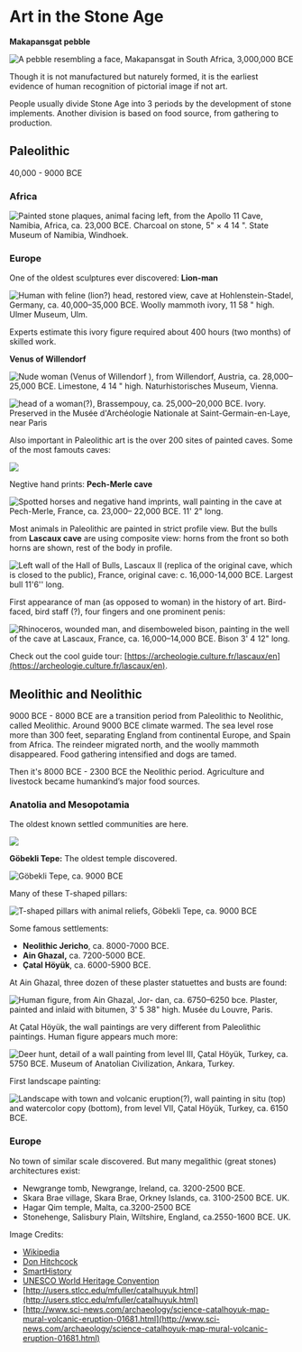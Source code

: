 # Art in the Stone Age

**Makapansgat pebble**

![A pebble resembling a face, Makapansgat in South Africa, 3,000,000 BCE](../../.gitbook/assets/image%20%281%29.png)

Though it is not manufactured but naturely formed, it is the earliest evidence of human recognition of pictorial image if not art.

People usually divide Stone Age into 3 periods by the development of stone implements. Another division is based on food source, from gathering to production.

## Paleolithic

40,000 - 9000 BCE

### Africa

![Painted stone plaques, animal facing left, from the Apollo 11 Cave, Namibia, Africa, ca. 23,000 BCE. Charcoal on stone, 5&quot; &#xD7; 4 14 &quot;. State Museum of Namibia, Windhoek.](../../.gitbook/assets/image%20%2816%29.png)

### Europe

One of the oldest sculptures ever discovered: **Lion-man**

![Human with feline \(lion?\) head, restored view, cave at Hohlenstein-Stadel, Germany, ca. 40,000&#x2013;35,000 BCE. Woolly mammoth ivory, 11 58 &quot; high. Ulmer Museum, Ulm.](../../.gitbook/assets/image%20%289%29.png)

Experts estimate this ivory figure required about 400 hours \(two months\) of skilled work. 

**Venus of Willendorf**

![Nude woman \(Venus of Willendorf \), from Willendorf, Austria, ca. 28,000&#x2013;25,000 BCE. Limestone, 4 14 &quot; high. Naturhistorisches Museum, Vienna.](../../.gitbook/assets/image%20%287%29.png)

![head of a woman\(?\), Brassempouy, ca. 25,000&#x2013;20,000 BCE. Ivory. Preserved in the Mus&#xE9;e d&apos;Arch&#xE9;ologie Nationale at Saint-Germain-en-Laye, near Paris](../../.gitbook/assets/image%20%2814%29.png)

Also important in Paleolithic art is the over 200 sites of painted caves. Some of the most famouts caves:

![](../../.gitbook/assets/image%20%2813%29.png)

Negtive hand prints: **Pech-Merle cave**

![Spotted horses and negative hand imprints, wall painting in the cave at Pech-Merle, France, ca. 23,000&#x2013; 22,000 BCE. 11&apos; 2&quot; long.](../../.gitbook/assets/image%20%286%29.png)

Most animals in Paleolithic are painted in strict profile view. But the bulls from **Lascaux cave** are using composite view: horns from the front so both horns are shown, rest of the body in profile.

![Left wall of the Hall of Bulls, Lascaux II \(replica of the original cave, which is closed to the public\), France, original cave: c. 16,000-14,000 BCE. Largest bull 11&apos;6&apos;&apos; long.](../../.gitbook/assets/image%20%288%29.png)

First appearance of man \(as opposed to woman\) in the history of art. Bird-faced, bird staff \(?\), four fingers and one prominent penis:

![Rhinoceros, wounded man, and disemboweled bison, painting in the well of the cave at Lascaux, France, ca. 16,000&#x2013;14,000 BCE. Bison 3&apos; 4 12&quot; long.](../../.gitbook/assets/image%20%284%29.png)

Check out the cool guide tour: [https://archeologie.culture.fr/lascaux/en](https://archeologie.culture.fr/lascaux/en).

## Meolithic and Neolithic

9000 BCE - 8000 BCE are a transition period from Paleolithic to Neolithic, called Meolithic. Around 9000 BCE climate warmed. The sea level rose more than 300 feet, separating England from continental Europe, and Spain from Africa. The reindeer migrated north, and the woolly mammoth disappeared. Food gathering intensified and dogs are tamed.

Then it's 8000 BCE - 2300 BCE the Neolithic period. Agriculture and livestock became humankind’s major food sources.

### Anatolia and Mesopotamia

The oldest known settled communities are here.

![](../../.gitbook/assets/screen-shot-2020-12-19-at-10.02.42-pm.png)

**Göbekli Tepe:** The oldest temple discovered.

![ Go&#x308;bekli Tepe, ca. 9000 BCE](../../.gitbook/assets/image%20%2812%29.png)

Many of these T-shaped pillars:

![T-shaped pillars with animal reliefs, Go&#x308;bekli Tepe, ca. 9000 BCE ](../../.gitbook/assets/image%20%2811%29.png)

Some famous settlements:

* **Neolithic Jericho**, ca. 8000-7000 BCE.
* **Ain Ghazal,** ca. 7200-5000 BCE.
* **Çatal Höyük**, ca. 6000-5900 BCE.

At Ain Ghazal, three dozen of these plaster statuettes and busts are found:

![Human figure, from Ain Ghazal, Jor- dan, ca. 6750&#x2013;6250 bce. Plaster, painted and inlaid with bitumen, 3&apos; 5 38&quot; high. Muse&#x301;e du Louvre, Paris.](../../.gitbook/assets/image%20%282%29.png)

At Çatal Höyük, the wall paintings are very different from Paleolithic paintings. Human figure appears much more:  


![Deer hunt, detail of a wall painting from level III, C&#x327;atal Ho&#x308;yu&#x308;k, Turkey, ca. 5750 BCE. Museum of Anatolian Civilization, Ankara, Turkey.](../../.gitbook/assets/image%20%285%29.png)

First landscape painting:

![Landscape with town and volcanic eruption\(?\), wall painting in situ \(top\) and watercolor copy \(bottom\), from level VII, C&#x327;atal Ho&#x308;yu&#x308;k, Turkey, ca. 6150 BCE.](../../.gitbook/assets/image%20%2815%29.png)

### Europe

No town of similar scale discovered. But many megalithic \(great stones\) architectures exist:

* Newgrange tomb, Newgrange, Ireland, ca. 3200-2500 BCE.
* Skara Brae village, Skara Brae, Orkney Islands, ca. 3100-2500 BCE. UK.
* Hagar Qim temple, Malta, ca.3200-2500 BCE
* Stonehenge, Salisbury Plain, Wiltshire, England, ca.2550-1600 BCE. UK.



Image Credits:

* [Wikipedia](https://www.wikipedia.org/)
* [Don Hitchcock](https://www.donsmaps.com/)
* [SmartHistory](https://smarthistory.org)
* [UNESCO World Heritage Convention](https://whc.unesco.org/)
* [http://users.stlcc.edu/mfuller/catalhuyuk.html](http://users.stlcc.edu/mfuller/catalhuyuk.html)
* [http://www.sci-news.com/archaeology/science-catalhoyuk-map-mural-volcanic-eruption-01681.html](http://www.sci-news.com/archaeology/science-catalhoyuk-map-mural-volcanic-eruption-01681.html)



